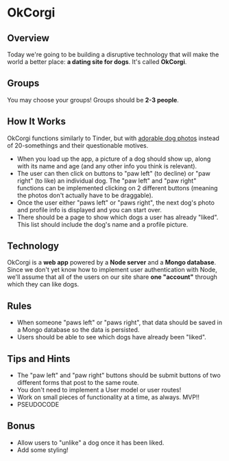 # OkCorgi

## Overview

Today we're going to be building a disruptive technology that will make the world a better place: **a dating site for dogs**. It's called **OkCorgi**.

## Groups

You may choose your groups! Groups should be **2-3 people**.

## How It Works

OkCorgi functions similarly to Tinder, but with [adorable dog photos](https://www.google.com/search?q=corgi+pictures&espv=2&biw=1260&bih=652&source=lnms&tbm=isch&sa=X&ei=s2iNVYHxJIzooATZ-6qQBA&ved=0CAYQ_AUoAQ#tbm=isch&q=corgnelius+and+stumphrey&imgrc=_) instead of 20-somethings and their questionable motives.

- When you load up the app, a picture of a dog should show up, along with its name and age (and any other info you think is relevant).
- The user can then click on buttons to "paw left" (to decline) or "paw right" (to like) an individual dog. The "paw left" and "paw right" functions can be implemented clicking on 2 different buttons (meaning the photos don't actually have to be draggable).
- Once the user either "paws left" or "paws right", the next dog's photo and profile info is displayed and you can start over.
- There should be a page to show which dogs a user has already "liked". This list should include the dog's name and a profile picture.

## Technology

OkCorgi is a **web app** powered by a **Node server** and a **Mongo database**. Since we don't yet know how to implement user authentication with Node, we'll assume that all of the users on our site share **one "account"** through which they can like dogs.

## Rules
- When someone "paws left" or "paws right", that data should be saved in a Mongo database so the data is persisted.
- Users should be able to see which dogs have already been "liked".

## Tips and Hints
- The "paw left" and "paw right" buttons should be submit buttons of two different forms that post to the same route.
- You don't need to implement a User model or user routes!
- Work on small pieces of functionality at a time, as always. MVP!!
- PSEUDOCODE

## Bonus
- Allow users to "unlike" a dog once it has been liked.
- Add some styling!
